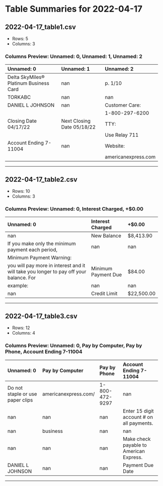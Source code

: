 # Table Summaries for 2022-04-17

## 2022-04-17_table1.csv
- Rows: 5
- Columns: 3
### Columns Preview: Unnamed: 0, Unnamed: 1, Unnamed: 2

| Unnamed: 0                             | Unnamed: 1                 | Unnamed: 2          |
|:---------------------------------------|:---------------------------|:--------------------|
| Delta SkyMiles® Platinum Business Card | nan                        | p. 1/10             |
| TORKABC                                | nan                        | nan                 |
| DANIEL L JOHNSON                       | nan                        | Customer Care:      |
|                                        |                            | 1-800-297-6200      |
| Closing Date 04/17/22                  | Next Closing Date 05/18/22 | TTY:                |
|                                        |                            | Use Relay 711       |
| Account Ending 7-11004                 | nan                        | Website:            |
|                                        |                            | americanexpress.com |

---
## 2022-04-17_table2.csv
- Rows: 10
- Columns: 3
### Columns Preview: Unnamed: 0, Interest Charged, +$0.00

| Unnamed: 0                                                                                       | Interest Charged    | +$0.00     |
|:-------------------------------------------------------------------------------------------------|:--------------------|:-----------|
| nan                                                                                              | New Balance         | $8,413.90  |
| If you make  only  the minimum  payment  each  period,                                           | nan                 | nan        |
| Minimum Payment Warning:                                                                         |                     |            |
| you  will pay  more  in interest  and  it will take  you longer  to pay  off your  balance.  For | Minimum Payment Due | $84.00     |
| example:                                                                                         | nan                 | nan        |
| nan                                                                                              | Credit Limit        | $22,500.00 |

---
## 2022-04-17_table3.csv
- Rows: 12
- Columns: 4
### Columns Preview: Unnamed: 0, Pay by Computer, Pay by Phone, Account Ending 7-11004

| Unnamed: 0                       | Pay by Computer      | Pay by Phone   | Account Ending 7-11004                    |
|:---------------------------------|:---------------------|:---------------|:------------------------------------------|
| Do not staple or use paper clips | americanexpress.com/ | 1-800-472-9297 | nan                                       |
| nan                              | nan                  | nan            | Enter 15 digit account # on all payments. |
| nan                              | business             | nan            | nan                                       |
| nan                              | nan                  | nan            | Make check payable to American Express.   |
| DANIEL L JOHNSON                 | nan                  | nan            | Payment Due Date                          |

---